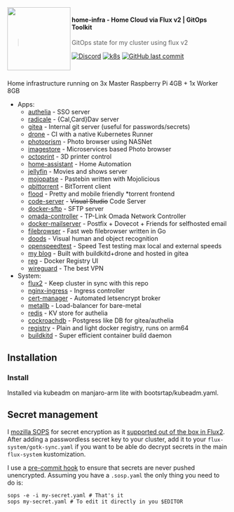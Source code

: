 <img src="https://camo.githubusercontent.com/bd0df216af51c1525f14e62155608e448562cb4033554e001a0ac2009e545aec/68747470733a2f2f726173706265726e657465732e6769746875622e696f2f696d672f6c6f676f2e737667" align="left" width="144px" height="144px"/>

#### home-infra - Home Cloud via Flux v2 | GitOps Toolkit
> GitOps state for my cluster using flux v2

[![Discord](https://img.shields.io/badge/discord-chat-7289DA.svg?maxAge=60&style=flat-square)](https://discord.gg/DNCynrJ)
[![k8s](https://img.shields.io/badge/k8s-v1.20.2-orange?style=flat-square)](https://k8s.io/)
[![GitHub last commit](https://img.shields.io/github/last-commit/vaskozl/home-infra?style=flat-square)](https://github.com/vaskozl/home-infra/commits/master)

<br />

Home infrastructure running on 3x Master Raspberry Pi 4GB + 1x Worker 8GB

* Apps:
  * [authelia](https://github.com/authelia/authelia) - SSO server
  * [radicale](https://github.com/tomsquest/docker-radicale) - {Cal,Card}Dav server
  * [gitea](https://gitea.io) - Internal git server (useful for passwords/secrets)
  * [drone](https://www.drone.io/) - CI with a native Kubernetes Runner
  * [photoprism](https://github.com/photoprism/photoprism) - Photo browser using NASNet
  * [imagestore](https://github.com/gregordr/ImageStore) - Microservices based Photo browser
  * [octoprint](https://github.com/OctoPrint/OctoPrint) - 3D printer control
  * [home-assistant](https://github.com/home-assistant/core) - Home Automation
  * [jellyfin](https://github.com/jellyfin/jellyfin) - Movies and shows server
  * [mojopatse](https://github.com/jhthorsen/app-mojopaste) - Pastebin written with Mojolicious
  * [qbittorrent](https://github.com/qbittorrent/qBittorrent) - BitTorrent client
  * [flood](https://github.com/jesec/flood) - Pretty and mobile friendly \*torrent frontend
  * [code-server](https://github.com/cdr/code-server) - ~~Visual Studio~~ Code Server
  * [docker-sftp](https://github.com/emberstack/docker-sftp) - SFTP server
  * [omada-controller](https://github.com/mbentley/docker-omada-controller) - TP-Link Omada Network Controller
  * [docker-mailserver](https://github.com/docker-mailserver/docker-mailserver) - Postfix + Dovecot + Friends for selfhosted email
  * [filebrowser](https://github.com/filebrowser/filebrowser) - Fast web filebrowser written in Go
  * [doods](https://github.com/snowzach/doods) - Visual human and object recognition
  * [openspeedtest](https://hub.docker.com/r/openspeedtest/latest/tags?page=1&ordering=last_updated) - Speed Test testing max local and external speeds
  * [my blog](https://sko.ai) - Built with buildkitd+drone and hosted in gitea
  * [reg](https://github.com/genuinetools/reg) - Docker Registry UI
  * [wireguard](https://github.com/linuxserver/docker-wireguard) - The best VPN
* System:
  * [flux2](https://github.com/fluxcd/flux2) - Keep cluster in sync with this repo
  * [nginx-ingress](https://github.com/kubernetes/ingress-nginx) - Ingress controller
  * [cert-manager](https://github.com/jetstack/cert-manager) - Automated letsencrypt broker
  * [metallb](https://github.com/metallb/metallb) - Load-balancer for bare-metal
  * [redis](https://hub.docker.com/_/redis) - KV store for authelia
  * [cockroachdb](https://hub.docker.com/r/cockroachdb/cockroach) - Postgress like DB for gitea/authelia
  * [registry](https://hub.docker.com/_/registry) - Plain and light docker registry, runs on arm64
  * [buildkitd](https://github.com/moby/buildkit) - Super efficient container build daemon


## Installation

### Install

Installed via kubeadm on manjaro-arm lite with bootsrtap/kubeadm.yaml.

## Secret management

I [mozilla SOPS](https://github.com/mozilla/sops) for secret encryption as it [supported out of the box in Flux2](https://toolkit.fluxcd.io/guides/mozilla-sops/). After adding a passwordless secret key to your cluster, add it to your `flux-system/gotk-sync.yaml` if you want to be able do decrypt secrets in the main `flux-system` kustomization.

I use a [pre-commit hook](scripts/find-unencrypted-secrets.sh) to ensure that secrets are never pushed unencrypted. Assuming you have a `.sosp.yaml` the only thing you need to do is:

```
sops -e -i my-secret.yaml # That's it
sops my-secret.yaml # To edit it directly in you $EDITOR
```
